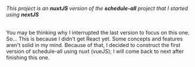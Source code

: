 ###### This project is an **nuxtJS** version of the **schedule-all** project that I started using **nextJS**
You may be thinking why I interrupted the last version to focus on this one. 
So... This is because I didn't get React yet. Some concepts and features aren't solid in my mind. Because of that, I decided to construct the first version of schedule-all using nuxt (vueJS);
I will come back to next after finishing this one.